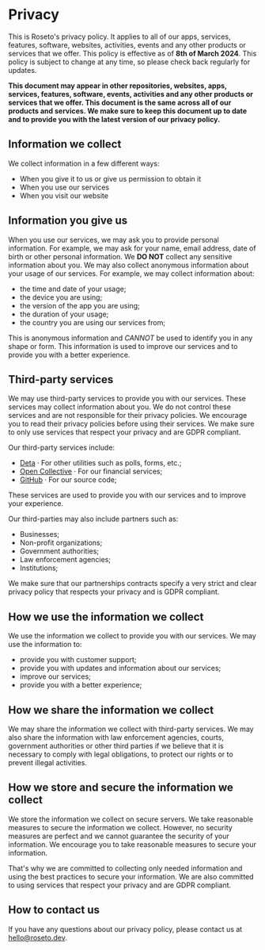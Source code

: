 # Privacy

This is Roseto's privacy policy. It applies to all of our apps, services, features, software, websites, activities,
events and any other products or services that we offer. This policy is effective as of **8th of March 2024**. This policy is subject to change at any time, so please check back regularly for updates. 

**This document may appear in other repositories, websites, apps, services, features, software, events, activities and any other products or services that we offer. This document is the same across all of our products and services. We make sure to keep this document up to date and to provide you with the latest version of our privacy policy.**

## Information we collect

We collect information in a few different ways:

- When you give it to us or give us permission to obtain it
- When you use our services
- When you visit our website

## Information you give us

When you use our services, we may ask you to provide personal information. For example, we may ask for your name, email address, date of birth
or other personal information. We **DO NOT** collect any sensitive information about you. We may also collect anonymous information about your usage of our services. For example, we may collect information about:

- the time and date of your usage;
- the device you are using;
- the version of the app you are using;
- the duration of your usage;
- the country you are using our services from;

This is anonymous information and *CANNOT* be used to identify you in any shape or form. 
This information is used to improve our services and to provide you with a better experience.

## Third-party services

We may use third-party services to provide you with our services. These services may collect information about you. We do not control these
services and are not responsible for their privacy policies. We encourage you to read their privacy policies before using their services.
We make sure to only use services that respect your privacy and are GDPR compliant.

Our third-party services include:

- [Deta](https://deta.space) &middot; For other utilities such as polls, forms, etc.;
- [Open Collective](https://opencollective.com) &middot; For our financial services;
- [GitHub](https://github.com) &middot; For our source code;

These services are used to provide you with our services and to improve your experience.

Our third-parties may also include partners such as:

- Businesses;
- Non-profit organizations;
- Government authorities;
- Law enforcement agencies;
- Institutions;

We make sure that our partnerships contracts specify a very strict and clear privacy policy that respects your privacy and is GDPR compliant.

## How we use the information we collect

We use the information we collect to provide you with our services. We may use the information to:

- provide you with customer support;
- provide you with updates and information about our services;
- improve our services;
- provide you with a better experience;

## How we share the information we collect

We may share the information we collect with third-party services. We may also share the information with law enforcement agencies, courts,
government authorities or other third parties if we believe that it is necessary to comply with legal obligations, to protect our rights or to
prevent illegal activities.

## How we store and secure the information we collect

We store the information we collect on secure servers. We take reasonable measures to secure the information we collect. However, no security
measures are perfect and we cannot guarantee the security of your information. We encourage you to take reasonable measures to secure your
information.

That's why we are committed to collecting only needed information and using the best practices to secure your information. We are also
committed to using services that respect your privacy and are GDPR compliant.

## How to contact us

If you have any questions about our privacy policy, please contact us at [hello@roseto.dev](mailto:hello@roseto.dev).
